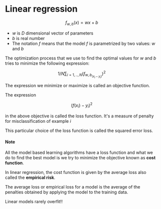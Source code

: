 # Linear regression

$$
f_{w,b}(x) = wx + b
$$

- *w* is *D* dimensional vector of parameters 
- *b* is real number
- The notation *f* means that the model *f* is parametrized by two values: *w* and *b*

The optimization process that we use to find the optimal values for *w* and *b* tries to minimize the following expression:

$$
1/N∑_{i=1,..,N}(f_{w,b}_(x_{i}-y_{i}))^2
$$

The expression we minimize or maximize is called an objective function.

The expression

$$
(f(x_i)-y_i)^2
$$

in the above objective is called the loss function. It's a measure of penalty for misclassification of example *i*

This particular choice of the loss function is called the squared error loss.

#### Note

All the model based learning algorithms have a loss function and what we do to find the best model is we try to minimize the objective known as **cost function**.

In linear regression, the cost function is given by the average loss also called the **empirical risk**.

The average loss or empirical loss for a model is the average of the penalties obtained by applying the model to the training data.

Linear models rarely overfit!!


